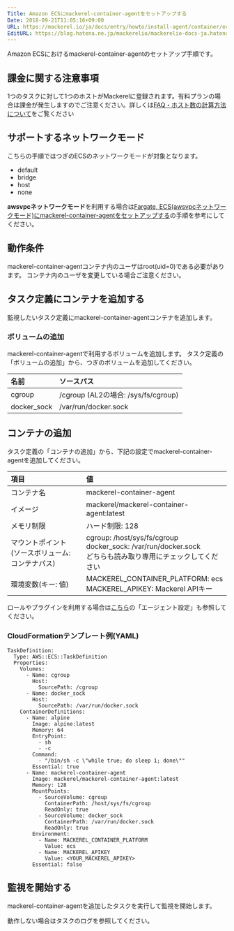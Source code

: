 ```yaml
---
Title: Amazon ECSにmackerel-container-agentをセットアップする
Date: 2018-09-21T11:05:16+09:00
URL: https://mackerel.io/ja/docs/entry/howto/install-agent/container/ecs
EditURL: https://blog.hatena.ne.jp/mackerelio/mackerelio-docs-ja.hatenablog.mackerel.io/atom/entry/10257846132636028033
---
```


Amazon ECSにおけるmackerel-container-agentのセットアップ手順です。

## 課金に関する注意事項

1つのタスクに対して1つのホストがMackerelに登録されます。有料プランの場合は課金が発生しますのでご注意ください。詳しくは[FAQ・ホスト数の計算方法について](https://mackerel.io/ja/docs/entry/faq/contracts/calculate-host-number)をご覧ください

## サポートするネットワークモード

こちらの手順ではつぎのECSのネットワークモードが対象となります。

- default
- bridge
- host
- none

**awsvpcネットワークモード**を利用する場合は[Fargate, ECS(awsvpcネットワークモード)にmackerel-container-agentをセットアップする](https://mackerel.io/ja/docs/entry/howto/install-agent/container/ecsawsvpc)の手順を参考にしてください。

## 動作条件

mackerel-container-agentコンテナ内のユーザはroot(uid=0)である必要があります。
コンテナ内のユーザを変更している場合ご注意ください。

## タスク定義にコンテナを追加する

監視したいタスク定義にmackerel-container-agentコンテナを追加します。

### ボリュームの追加

mackerel-container-agentで利用するボリュームを追加します。
タスク定義の「ボリュームの追加」から、つぎのボリュームを追加してください。

| 名前 | ソースパス |
| :-- | :-- |
| cgroup | /cgroup (AL2の場合: /sys/fs/cgroup) |
| docker_sock | /var/run/docker.sock |

## コンテナの追加

タスク定義の「コンテナの追加」から、下記の設定でmackerel-container-agentを追加してください。

| 項目 | 値 |
| :-- | :-- |
| コンテナ名| mackerel-container-agent |
| イメージ|  mackerel/mackerel-container-agent:latest |
| メモリ制限|  ハード制限: 128 |
| マウントポイント<br>(ソースボリューム: コンテナパス)| cgroup: /host/sys/fs/cgroup<br>docker_sock: /var/run/docker.sock<br>どちらも読み取り専用にチェックしてください |
| 環境変数(キー: 値) | MACKEREL_CONTAINER_PLATFORM: ecs<br>MACKEREL_APIKEY: Mackerel APIキー |

ロールやプラグインを利用する場合は[こちら](https://mackerel.io/ja/docs/entry/howto/container-agent)の「エージェント設定」も参照してください。

### CloudFormationテンプレート例(YAML)

```
TaskDefinition:
  Type: AWS::ECS::TaskDefinition
  Properties:
    Volumes:
      - Name: cgroup
        Host:
          SourcePath: /cgroup
      - Name: docker_sock
        Host:
          SourcePath: /var/run/docker.sock
    ContainerDefinitions:
      - Name: alpine
        Image: alpine:latest
        Memory: 64
        EntryPoint:
          - sh
          - -c
        Command:
          - "/bin/sh -c \"while true; do sleep 1; done\""
        Essential: true
      - Name: mackerel-container-agent
        Image: mackerel/mackerel-container-agent:latest
        Memory: 128
        MountPoints:
          - SourceVolume: cgroup
            ContainerPath: /host/sys/fs/cgroup
            ReadOnly: true
          - SourceVolume: docker_sock
            ContainerPath: /var/run/docker.sock
            ReadOnly: true
        Environment:
          - Name: MACKEREL_CONTAINER_PLATFORM
            Value: ecs
          - Name: MACKEREL_APIKEY
            Value: <YOUR_MACKEREL_APIKEY>
        Essential: false
```

## 監視を開始する

mackerel-container-agentを追加したタスクを実行して監視を開始します。

動作しない場合はタスクのログを参照してください。
